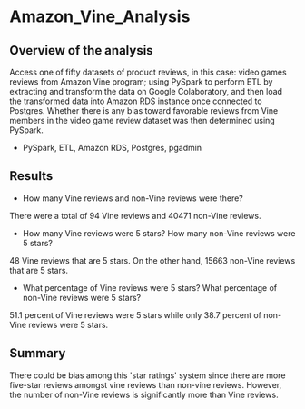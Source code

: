 # Amazon_Vine_Analysis

## Overview of the analysis 
Access one of fifty datasets of product reviews, in this case: video games reviews from Amazon Vine program; using PySpark to perform ETL by extracting and transform the data on Google Colaboratory, and then load the transformed data into Amazon RDS instance once connected to Postgres. Whether there is any bias toward favorable reviews from Vine members in the video game review dataset was then determined using PySpark.

- PySpark, ETL, Amazon RDS, Postgres, pgadmin

## Results

- How many Vine reviews and non-Vine reviews were there?

There were a total of 94 Vine reviews and 40471 non-Vine reviews.


- How many Vine reviews were 5 stars? How many non-Vine reviews were 5 stars?

48 Vine reviews that are 5 stars. On the other hand, 15663 non-Vine reviews that are 5 stars. 

- What percentage of Vine reviews were 5 stars? What percentage of non-Vine reviews were 5 stars?

51.1 percent of Vine reviews were 5 stars while only 38.7 percent of non-Vine reviews were 5 stars. 

## Summary

There could be bias among this 'star ratings' system since there are more five-star reviews amongst vine reviews than non-vine reviews. However, the number of non-Vine reviews is significantly more than Vine reviews. 
